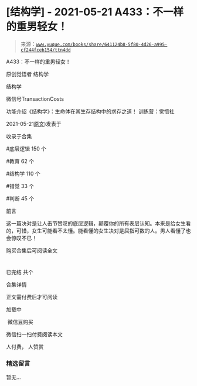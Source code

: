 # [结构学] - 2021-05-21 A433：不一样的重男轻女！

> 来源：[`www.yuque.com/books/share/641124b8-5f80-4d26-a995-cf244fceb154/ttn4dd`](https://www.yuque.com/books/share/641124b8-5f80-4d26-a995-cf244fceb154/ttn4dd)



A433：不一样的重男轻女！ 

原创觉悟者 结构学 

结构学 

微信号TransactionCosts 

功能介绍《结构学》：生命体在其生存结构中的求存之道！ 训练营：觉悟社 

2021-05-21[原文](https://mp.weixin.qq.com/s?__biz=MzIzMDYwOTM0Mg==&mid=2247485706&idx=1&sn=c9d825a947ec93698b4857b27ce9c56a&chksm=e8b191dbdfc618cd8606dd7c7508ff19fa38a07b64e1a22b718ef192da8454e041494f851fc8#rd))发表于 

收录于合集 

#底层逻辑 150 个 

#教育 62 个 

#结构学 110 个 

#错觉 33 个 

#判断 45 个 

前言 

这一篇决对是让人击节赞叹的底层逻辑，颠覆你的所有表层认知。本来是给女生看的，可惜，女生可能看不太懂。能看懂的女生决对是屈指可数的人。男人看懂了也会惊叹不已！ 

购买合集后可阅读全文 

# 

已完结 共个 

合集详情 

正文需付费后才可阅读 

加载中 

 微信豆购买 

微信扫一扫付费阅读本文 

人付费， 人赞赏 

### 精选留言 

暂无...